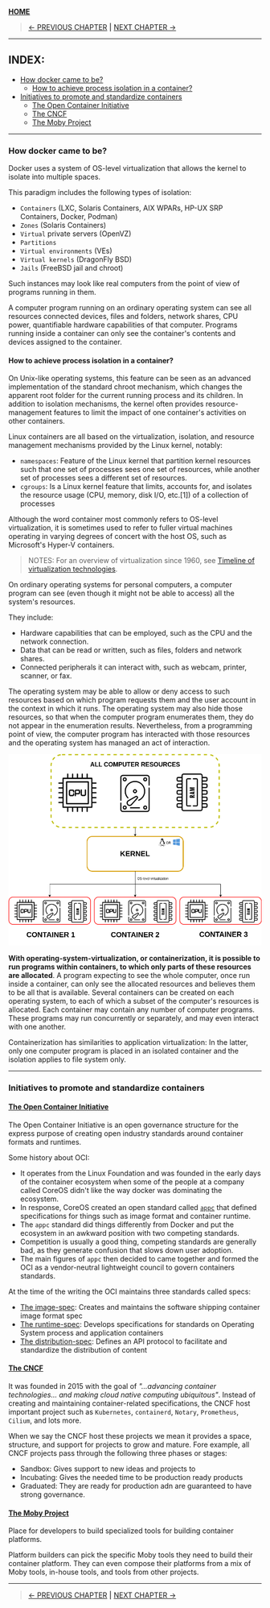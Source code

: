 [__HOME__](../../README.md)

> [<- PREVIOUS CHAPTER](./1-introduction.md) __|__ [NEXT CHAPTER ->](./3-theory.md)
---


## INDEX:

- [How docker came to be?](#how-docker-came-to-be)
    - [How to achieve process isolation in a container?](#how-to-achieve-process-isolation-in-a-container)
- [Initiatives to promote and standardize containers](#initiatives-to-promote-and-standardize-containers)
    - [The Open Container Initiative](#the-open-container-initiative)
    - [The CNCF](#the-cncf)
    - [The Moby Project](#the-moby-project)

---

### How docker came to be?

Docker uses a system of OS-level virtualization that allows the kernel to isolate into multiple spaces.

This paradigm includes the following types of isolation:

- `Containers` (LXC, Solaris Containers, AIX WPARs, HP-UX SRP Containers, Docker, Podman)
- `Zones` (Solaris Containers)
- `Virtual` private servers (OpenVZ)
- `Partitions`
- `Virtual environments` (VEs)
- `Virtual kernels` (DragonFly BSD)
- `Jails` (FreeBSD jail and chroot)

Such instances may look like real computers from the point of view of programs running in them.

A computer program running on an ordinary operating system can see all resources connected devices, files and folders, network shares, CPU power, quantifiable hardware capabilities of that computer. Programs running inside a container can only see the container's contents and devices assigned to the container.

#### How to achieve process isolation in a container?

On Unix-like operating systems, this feature can be seen as an advanced implementation of the standard chroot mechanism, which changes the apparent root folder for the current running process and its children. In addition to isolation mechanisms, the kernel often provides resource-management features to limit the impact of one container's activities on other containers.

Linux containers are all based on the virtualization, isolation, and resource management mechanisms provided by the Linux kernel, notably:

- `namespaces`: Feature of the Linux kernel that partition kernel resources such that one set of processes sees one set of resources, while another set of processes sees a different set of resources.
- `cgroups`: Is a Linux kernel feature that limits, accounts for, and isolates the resource usage (CPU, memory, disk I/O, etc.[1]) of a collection of processes

Although the word container most commonly refers to OS-level virtualization, it is sometimes used to refer to fuller virtual machines operating in varying degrees of concert with the host OS, such as Microsoft's Hyper-V containers.

> NOTES: For an overview of virtualization since 1960, see [Timeline of virtualization technologies](https://en.m.wikipedia.org/wiki/Timeline_of_virtualization_technologies).

On ordinary operating systems for personal computers, a computer program can see (even though it might not be able to access) all the system's resources.

They include:
- Hardware capabilities that can be employed, such as the CPU and the network connection.
- Data that can be read or written, such as files, folders and network shares.
- Connected peripherals it can interact with, such as webcam, printer, scanner, or fax.

The operating system may be able to allow or deny access to such resources based on which program requests them and the user account in the context in which it runs. The operating system may also hide those resources, so that when the computer program enumerates them, they do not appear in the enumeration results. Nevertheless, from a programming point of view, the computer program has interacted with those resources and the operating system has managed an act of interaction.

![image](../docs/static/2-history/os_level_virtualization.png)

__With operating-system-virtualization, or containerization, it is possible to run programs within containers, to which only parts of these resources are allocated__. A program expecting to see the whole computer, once run inside a container, can only see the allocated resources and believes them to be all that is available. Several containers can be created on each operating system, to each of which a subset of the computer's resources is allocated. Each container may contain any number of computer programs. These programs may run concurrently or separately, and may even interact with one another.

Containerization has similarities to application virtualization: In the latter, only one computer program is placed in an isolated container and the isolation applies to file system only.

---

### Initiatives to promote and standardize containers

#### [__The Open Container Initiative__](https://opencontainers.org/)

The Open Container Initiative is an open governance structure for the express purpose of creating open industry standards around container formats and runtimes.

Some history about OCI:
- It operates from the Linux Foundation and was founded in the early days of the container ecosystem when some of the people at a company called CoreOS didn't like the way docker was dominating the ecosystem.
- In response, CoreOS created an open standard called [`appc`](https://github.com/appc/spec) that defined specifications for things such as image format and container runtime.
- The `appc` standard did things differently from Docker and put the ecosystem in an awkward position with two competing standards.
- Competition is usually a good thing, competing standards are generally bad, as they generate confusion that slows down user adoption.
- The main figures of `appc` then decided to came together and formed the OCI as a vendor-neutral lightweight council to govern containers standards.

At the time of the writing the OCI maintains three standards called specs:
- [The image-spec](https://github.com/opencontainers/image-spec): Creates and maintains the software shipping container image format spec
- [The runtime-spec](https://github.com/opencontainers/runtime-spec): Develops specifications for standards on Operating System process and application containers
- [The distribution-spec](https://github.com/opencontainers/distribution-spec): Defines an API protocol to facilitate and standardize the distribution of content

#### [__The CNCF__](https://www.cncf.io/)

It was founded in 2015 with the goal of _"...advancing container technologies... and making cloud native computing ubiquitous"_. Instead of creating and maintaining container-related specifications, the CNCF host important project such as `Kubernetes`, `containerd`, `Notary`, `Prometheus`, `Cilium`, and lots more.

When we say the CNCF host these projects we mean it provides a space, structure, and support for projects to grow and mature. Fore example, all CNCF projects pass through the following three phases or stages:
- Sandbox: Gives support to new ideas and projects to
- Incubating: Gives the needed time to be production ready products
- Graduated: They are ready for production adn are guaranteed to have strong governance.

#### [__The Moby Project__](https://mobyproject.org/)

Place for developers to build specialized tools for building container platforms.

Platform builders can pick the specific Moby tools they need to build their container platform. They can even compose their platforms from a mix of Moby tools, in-house tools, and tools from other projects.

---

> [<- PREVIOUS CHAPTER](./1-introduction.md) __|__ [NEXT CHAPTER ->](./3-theory.md)